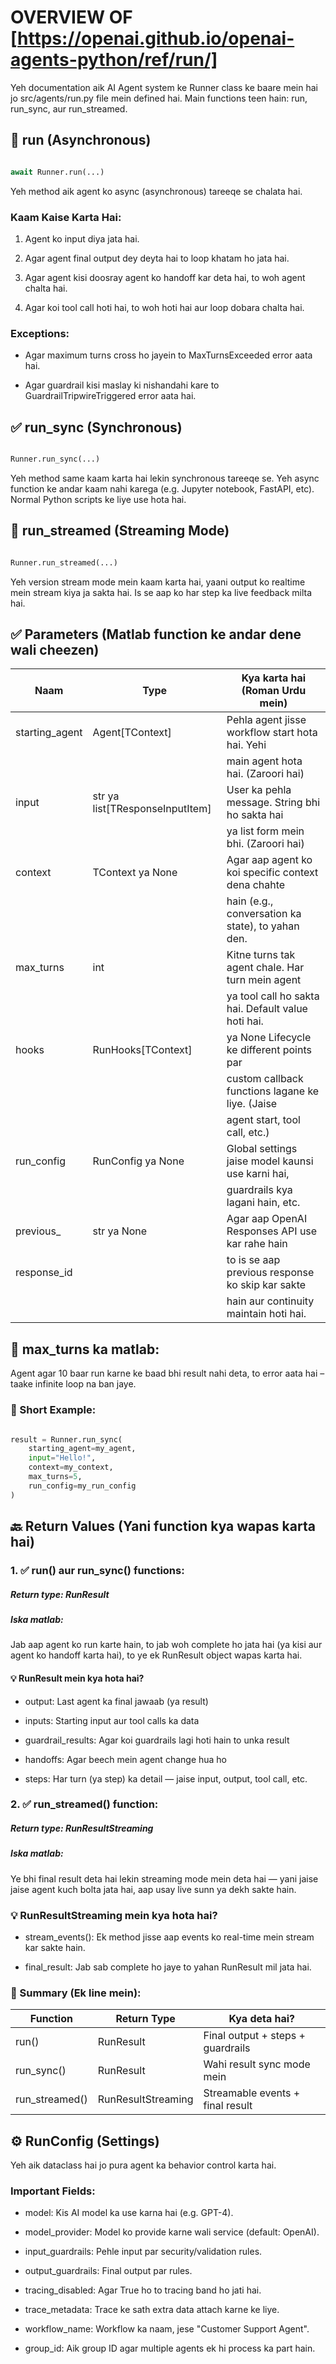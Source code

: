 # OVERVIEW OF [https://openai.github.io/openai-agents-python/ref/run/]

Yeh documentation aik AI Agent system ke Runner class ke baare mein hai jo src/agents/run.py file mein defined hai. Main functions teen hain: run, run_sync, aur run_streamed.

## 🔁 run (Asynchronous)
```python

await Runner.run(...)
```

Yeh method aik agent ko async (asynchronous) tareeqe se chalata hai.

### Kaam Kaise Karta Hai:
1. Agent ko input diya jata hai.

2. Agar agent final output dey deyta hai to loop khatam ho jata hai.

3. Agar agent kisi doosray agent ko handoff kar deta hai, to woh agent chalta hai.

4. Agar koi tool call hoti hai, to woh hoti hai aur loop dobara chalta hai.

### Exceptions:
- Agar maximum turns cross ho jayein to MaxTurnsExceeded error aata hai.

- Agar guardrail kisi maslay ki nishandahi kare to GuardrailTripwireTriggered error aata hai.

## ✅ run_sync (Synchronous)
```python

Runner.run_sync(...)
``` 

Yeh method same kaam karta hai lekin synchronous tareeqe se. Yeh async function ke andar kaam nahi karega (e.g. Jupyter notebook, FastAPI, etc). Normal Python scripts ke liye use hota hai.

## 🔄 run_streamed (Streaming Mode)
```python

Runner.run_streamed(...)
```
Yeh version stream mode mein kaam karta hai, yaani output ko realtime mein stream kiya ja sakta hai. Is se aap ko har step ka live feedback milta hai.


## ✅ Parameters (Matlab function ke andar dene wali cheezen)
| Naam	        | Type                          |Kya karta hai (Roman Urdu mein)                   |
|---------------|-------------------------------|--------------------------------------------------|
|starting_agent | Agent[TContext]	            |Pehla agent jisse workflow start hota hai. Yehi   |
|               |                               |main agent hota hai. (Zaroori hai)                |
|input	        |str ya list[TResponseInputItem]|User ka pehla message. String bhi ho sakta hai    |
|               |                               |ya list form mein bhi. (Zaroori hai)              |
|context 	    |TContext ya None	            |Agar aap agent ko koi specific context dena chahte|
|               |                               | hain (e.g., conversation ka state), to yahan den.|
|max_turns	    |int	                        |Kitne turns tak agent chale. Har turn mein agent  |
|               |                               |ya tool call ho sakta hai. Default value hoti hai.|
|hooks          |RunHooks[TContext]             | ya None	Lifecycle ke different points par      |
|               |                               |custom callback functions lagane ke liye. (Jaise  |
|               |                               |agent start, tool call, etc.)                     |
|run_config	    |RunConfig ya None              |Global settings jaise model kaunsi use karni hai, |
|               |                               |guardrails kya lagani hain, etc.                  |
|previous_      |str ya None                    |Agar aap OpenAI Responses API use kar rahe hain   |
|response_id    |                               |to is se aap previous response ko skip kar sakte  |
|               |                               |hain aur continuity maintain hoti hai.            |

## 🔁 max_turns ka matlab:
Agent agar 10 baar run karne ke baad bhi result nahi deta, to error aata hai – taake infinite loop na ban jaye.

### 🎯 Short Example:
```python

result = Runner.run_sync(
    starting_agent=my_agent,
    input="Hello!",
    context=my_context,
    max_turns=5,
    run_config=my_run_config
)
```

## 🔙 Return Values (Yani function kya wapas karta hai)
### 1. ✅ run() aur run_sync() functions:
##### Return type: RunResult

##### Iska matlab:
Jab aap agent ko run karte hain, to jab woh complete ho jata hai (ya kisi aur agent ko handoff karta hai), to ye ek RunResult object wapas karta hai.

#### 💡 RunResult mein kya hota hai?
- output: Last agent ka final jawaab (ya result)

- inputs: Starting input aur tool calls ka data

- guardrail_results: Agar koi guardrails lagi hoti hain to unka result

- handoffs: Agar beech mein agent change hua ho

- steps: Har turn (ya step) ka detail — jaise input, output, tool call, etc.

### 2. ✅ run_streamed() function:
##### Return type: RunResultStreaming

##### Iska matlab:
Ye bhi final result deta hai lekin streaming mode mein deta hai — yani jaise jaise agent kuch bolta jata hai, aap usay live sunn ya dekh sakte hain.

### 💡 RunResultStreaming mein kya hota hai?
- stream_events(): Ek method jisse aap events ko real-time mein stream kar sakte hain.

- final_result: Jab sab complete ho jaye to yahan RunResult mil jata hai.

### 🔁 Summary (Ek line mein):

|Function	     |Return Type	      |Kya deta hai?                       |
|----------------|--------------------|------------------------------------|
|run()           |RunResult           |	Final output + steps + guardrails  |
|run_sync()	     |RunResult           |	Wahi result sync mode mein         |
|run_streamed()	 |RunResultStreaming  |	Streamable events + final result   |

## ⚙️ RunConfig (Settings)
Yeh aik dataclass hai jo pura agent ka behavior control karta hai.

### Important Fields:
- model: Kis AI model ka use karna hai (e.g. GPT-4).

- model_provider: Model ko provide karne wali service (default: OpenAI).

- input_guardrails: Pehle input par security/validation rules.

- output_guardrails: Final output par rules.

- tracing_disabled: Agar True ho to tracing band ho jati hai.

- trace_metadata: Trace ke sath extra data attach karne ke liye.

- workflow_name: Workflow ka naam, jese "Customer Support Agent".

- group_id: Aik group ID agar multiple agents ek hi process ka part hain.











